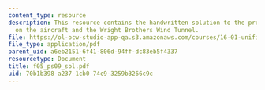 ```yaml
---
content_type: resource
description: This resource contains the handwritten solution to the problem set based
  on the aircraft and the Wright Brothers Wind Tunnel.
file: https://ol-ocw-studio-app-qa.s3.amazonaws.com/courses/16-01-unified-engineering-i-ii-iii-iv-fall-2005-spring-2006/70b1b398a2371cb074c93259b3266c9c_f05_ps09_sol.pdf
file_type: application/pdf
parent_uid: a6eb2151-6f41-806d-94ff-dc83eb5f4337
resourcetype: Document
title: f05_ps09_sol.pdf
uid: 70b1b398-a237-1cb0-74c9-3259b3266c9c
---
```

